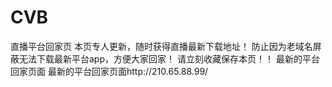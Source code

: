 # CVB

直播平台回家页
本页专人更新，随时获得直播最新下载地址！
防止因为老域名屏蔽无法下载最新平台app，方便大家回家！
请立刻收藏保存本页！！
最新的平台回家页面 最新的平台回家页面http://210.65.88.99/